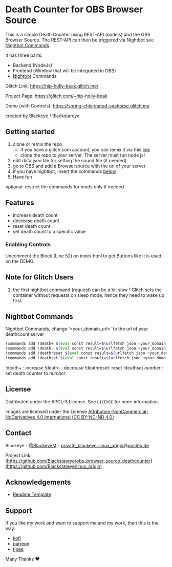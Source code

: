 # Death Counter for OBS Browser Source

This is a simple Death Counter using REST-API (nodejs) and the OBS Browser Source.
The REST-API can then be triggered via Nightbot see [Nightbot Commands](#nightbot_commands)

It has three parts:

- Backend (NodeJs)
- Frontend (Window that will be integrated in OBS)
- [Nightbot](https://nightbot.tv) Commands

Glitch Link: <https://hip-holly-beak.glitch.me/>

Project Page: <https://glitch.com/~hip-holly-beak>

Demo (with Controls): <https://spring-chlorinated-seahorse.glitch.me>

created by Blackeye / Blackstareye

## Getting started

1. clone or remix the repo
   * if you have a glitch.com account, you can remix it via this [link](https://glitch.com/~hip-holly-beak)
   * clone the repo to your server. The server must run node js!
2. edit data.json file for setting the sound file (if needed)
2. go to OBS and add a Browsersource with the url of your server
3. if you have nightbot, insert the commands [below](#nightbot_commands)
4. Have fun

optional: restrict the commands for mods only if needed

## Features

- increase death count
- decrease death count
- reset death count
- set death count to a specific value

### Enabling Controls 

Uncomment the Block (Line 52) on index.html  to get Buttons like it is used on the DEMO.


## Note for Glitch Users

1. the first nightbot command (request) can be a bit slow ! Glitch sets the container without requests on sleep mode, hence they need to wake up first.

## Nightbot Commands

Nightbot Commands, change '<your_domain_url>' to the url of your deathcount server

```sh
!commands add !death+ $(eval const result=$(urlfetch json <your_domain_url>/inc); result["msg"])
!commands add !death- $(eval const result=$(urlfetch json <your_domain_url>/dec); result["msg"])
!commands add !deathreset $(eval const result=$(urlfetch json <your_domain_url>/reset); result["msg"])
!commands add !deathset $(eval const result=$(urlfetch json <your_domain_url>/set?n=$(1)); result["msg"])
```

!death+ : increase
!death- : decrease
!deathreset: reset
!deathset _number_ : set death counter to _number_

<!-- LICENSE -->

## License

Distributed under the APGL-3 License. See `LICENSE` for more information.

Images are licensed under the License [Attribution-NonCommercial-NoDerivatives 4.0 International (CC BY-NC-ND 4.0)](https://creativecommons.org/licenses/by-nc-nd/4.0/)

<!-- CONTACT -->

## Contact

Blackeye - [@BlackeyeM](https://twitter.com/BlackeyeM) - private_blackeye+linux_origin@posteo.de

Project Link: [https://github.com/Blackstareye/obs_browser_source_deathcounter](https://github.com/Blackstareye/linux_origin)

<!-- ACKNOWLEDGEMENTS -->

## Acknowledgements

- [Readme Template](https://github.com/othneildrew/Best-README-Template)

## Support

If you like my work and want to support me and my work, then this is the way:

- [kofi](https://ko-fi.com/black_eye)
- [patreon](https://www.patreon.com/black_eye_s?fan_landing=true)
- [tipee](https://www.tipeeestream.com/blackeye/donation)

Many Thanks ♥
